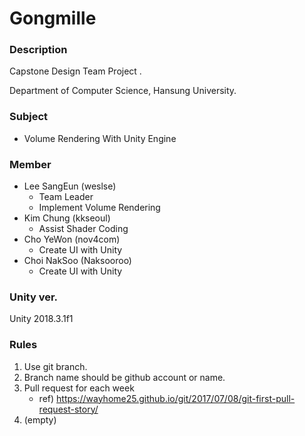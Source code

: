 # Gongmille

### Description

Capstone Design Team Project .

Department of Computer Science, Hansung University.



### Subject

- Volume Rendering With Unity Engine



### Member

- Lee SangEun (weslse) 
  - Team Leader
  - Implement Volume Rendering
- Kim Chung (kkseoul)
  - Assist Shader Coding
- Cho YeWon (nov4com)
  - Create UI with Unity
- Choi NakSoo (Naksooroo)
  - Create UI with Unity



### Unity ver. 

Unity 2018.3.1f1



### Rules

1. Use git branch.
2. Branch name should be github account or name.
3. Pull request for each week
   - ref) https://wayhome25.github.io/git/2017/07/08/git-first-pull-request-story/
4. (empty)
